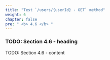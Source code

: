 ```yaml
---
title: "Test `/users/{userId} - GET` method"
weight: 6
chapter: false
pre: " <b> 4.6 </b> "
---
```


### TODO: Section 4.6 - heading

TODO: Section 4.6 - content
